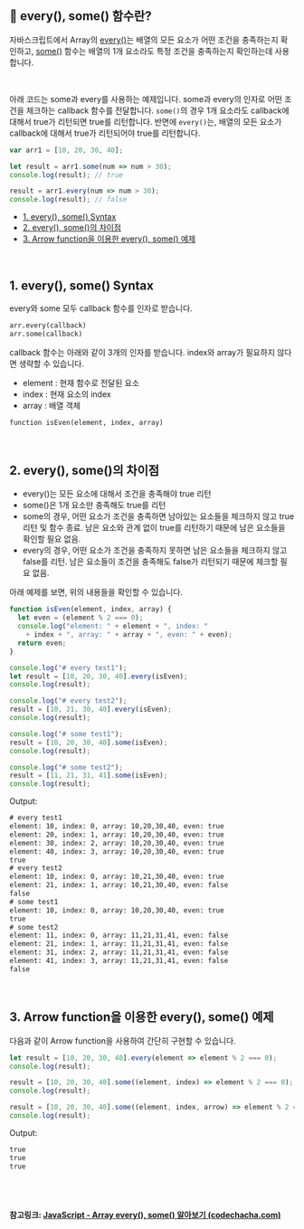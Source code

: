 ## 🧬 every(), some() 함수란?

자바스크립트에서 Array의 [every()](https://developer.mozilla.org/ko/docs/Web/JavaScript/Reference/Global_Objects/Array/every)는 배열의 모든 요소가 어떤 조건을 충족하는지 확인하고, [some()](https://developer.mozilla.org/ko/docs/Web/JavaScript/Reference/Global_Objects/Array/some) 함수는 배열의 1개 요소라도 특정 조건을 충족하는지 확인하는데 사용합니다.

<br>

아래 코드는 some과 every를 사용하는 예제입니다. some과 every의 인자로 어떤 조건을 체크하는 callback 함수를 전달합니다. `some()`의 경우 1개 요소라도 callback에 대해서 true가 리턴되면 true를 리턴합니다. 반면에 `every()`는, 배열의 모든 요소가 callback에 대해서 true가 리턴되어야 true를 리턴합니다.

```js
var arr1 = [10, 20, 30, 40];

let result = arr1.some(num => num > 30);
console.log(result); // true

result = arr1.every(num => num > 30);
console.log(result); // false
```

- [1. every(), some() Syntax](https://codechacha.com/ko/javascript-array-every-some/#1-every-some-syntax)
- [2. every(), some()의 차이점](https://codechacha.com/ko/javascript-array-every-some/#2-every-some의-차이점)
- [3. Arrow function을 이용한 every(), some() 예제](https://codechacha.com/ko/javascript-array-every-some/#3-arrow-function을-이용한-every-some-예제)



<br>

## 1. every(), some() Syntax

every와 some 모두 callback 함수를 인자로 받습니다.

```txt
arr.every(callback)
arr.some(callback)
```

callback 함수는 아래와 같이 3개의 인자를 받습니다. index와 array가 필요하지 않다면 생략할 수 있습니다.

- element : 현재 함수로 전달된 요소
- index : 현재 요소의 index
- array : 배열 객체

```txt
function isEven(element, index, array)
```



<br>

## 2. every(), some()의 차이점

- every()는 모든 요소에 대해서 조건을 충족해야 true 리턴
- some()은 1개 요소만 충족해도 true를 리턴
- some의 경우, 어떤 요소가 조건을 충족하면 남아있는 요소들을 체크하지 않고 true 리턴 및 함수 종료. 남은 요소와 관계 없이 true를 리턴하기 때문에 남은 요소들을 확인할 필요 없음.
- every의 경우, 어떤 요소가 조건을 충족하지 못하면 남은 요소들을 체크하지 않고 false를 리턴. 남은 요소들이 조건을 충족해도 false가 리턴되기 때문에 체크할 필요 없음.

아래 예제를 보면, 위의 내용들을 확인할 수 있습니다.

```js
function isEven(element, index, array) {
  let even = (element % 2 === 0);
  console.log("element: " + element + ", index: "
    + index + ", array: " + array + ", even: " + even);
  return even;
}

console.log("# every test1");
let result = [10, 20, 30, 40].every(isEven);
console.log(result);

console.log("# every test2");
result = [10, 21, 30, 40].every(isEven);
console.log(result);

console.log("# some test1");
result = [10, 20, 30, 40].some(isEven);
console.log(result);

console.log("# some test2");
result = [11, 21, 31, 41].some(isEven);
console.log(result);
```

Output:

```txt
# every test1
element: 10, index: 0, array: 10,20,30,40, even: true
element: 20, index: 1, array: 10,20,30,40, even: true
element: 30, index: 2, array: 10,20,30,40, even: true
element: 40, index: 3, array: 10,20,30,40, even: true
true
# every test2
element: 10, index: 0, array: 10,21,30,40, even: true
element: 21, index: 1, array: 10,21,30,40, even: false
false
# some test1
element: 10, index: 0, array: 10,20,30,40, even: true
true
# some test2
element: 11, index: 0, array: 11,21,31,41, even: false
element: 21, index: 1, array: 11,21,31,41, even: false
element: 31, index: 2, array: 11,21,31,41, even: false
element: 41, index: 3, array: 11,21,31,41, even: false
false
```



<br>

## 3. Arrow function을 이용한 every(), some() 예제

다음과 같이 Arrow function을 사용하여 간단히 구현할 수 있습니다.

```js
let result = [10, 20, 30, 40].every(element => element % 2 === 0);
console.log(result);

result = [10, 20, 30, 40].some((element, index) => element % 2 === 0);
console.log(result);

result = [10, 20, 30, 40].some((element, index, arrow) => element % 2 === 0);
console.log(result);
```

Output:

```txt
true
true
true
```

<br>

<br>

#### 참고링크: [JavaScript - Array every(), some() 알아보기 (codechacha.com)](https://codechacha.com/ko/javascript-array-every-some/)

<br>